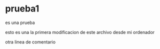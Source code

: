 prueba1
=======

es una prueba

esto es una la primera modificacion de este archivo desde mi ordenador

otra linea de comentario
